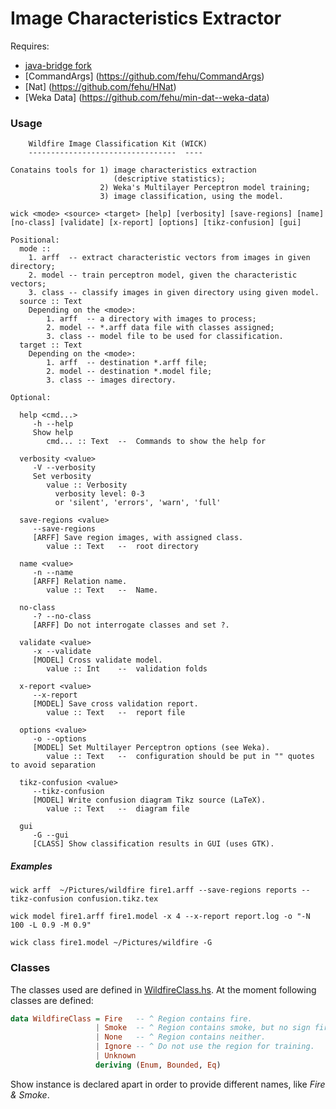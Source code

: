 Image Characteristics Extractor
===============================

Requires:

* [java-bridge fork](https://github.com/fehu/haskell-java-bridge-fork)
* [CommandArgs] (https://github.com/fehu/CommandArgs)
* [Nat] (https://github.com/fehu/HNat)
* [Weka Data] (https://github.com/fehu/min-dat--weka-data)


### Usage

```
	Wildfire Image Classification Kit (WICK)
	---------------------------------  ----

Conatains tools for 1) image characteristics extraction
                       (descriptive statistics);
                    2) Weka's Multilayer Perceptron model training;
                    3) image classification, using the model.

wick <mode> <source> <target> [help] [verbosity] [save-regions] [name] [no-class] [validate] [x-report] [options] [tikz-confusion] [gui]

Positional:
  mode ::
    1. arff  -- extract characteristic vectors from images in given directory;
    2. model -- train perceptron model, given the characteristic vectors;
    3. class -- classify images in given directory using given model.
  source :: Text
    Depending on the <mode>:
    	1. arff  -- a directory with images to process;
    	2. model -- *.arff data file with classes assigned;
    	3. class -- model file to be used for classification.
  target :: Text
    Depending on the <mode>:
    	1. arff  -- destination *.arff file;
    	2. model -- destination *.model file;
    	3. class -- images directory.

Optional:

  help <cmd...>
     -h --help
     Show help
        cmd... :: Text 	--  Commands to show the help for

  verbosity <value>
     -V --verbosity
     Set verbosity
        value :: Verbosity
          verbosity level: 0-3
          or 'silent', 'errors', 'warn', 'full'

  save-regions <value>
     --save-regions
     [ARFF] Save region images, with assigned class.
        value :: Text 	--  root directory

  name <value>
     -n --name
     [ARFF] Relation name.
        value :: Text 	--  Name.

  no-class
     -? --no-class
     [ARFF] Do not interrogate classes and set ?.

  validate <value>
     -x --validate
     [MODEL] Cross validate model.
        value :: Int 	--  validation folds

  x-report <value>
     --x-report
     [MODEL] Save cross validation report.
        value :: Text 	--  report file

  options <value>
     -o --options
     [MODEL] Set Multilayer Perceptron options (see Weka).
        value :: Text 	--  configuration should be put in "" quotes to avoid separation

  tikz-confusion <value>
     --tikz-confusion
     [MODEL] Write confusion diagram Tikz source (LaTeX).
        value :: Text 	--  diagram file

  gui
     -G --gui
     [CLASS] Show classification results in GUI (uses GTK).

```

##### Examples

```
wick arff  ~/Pictures/wildfire fire1.arff --save-regions reports --tikz-confusion confusion.tikz.tex

wick model fire1.arff fire1.model -x 4 --x-report report.log -o "-N 100 -L 0.9 -M 0.9"

wick class fire1.model ~/Pictures/wildfire -G
```

### Classes

The classes used are defined in [WildfireClass.hs](exec/WildfireClass.hs).
At the moment following classes are defined:

```haskell
data WildfireClass = Fire   -- ^ Region contains fire.
                   | Smoke  -- ^ Region contains smoke, but no sign fire.
                   | None   -- ^ Region contains neither.
                   | Ignore -- ^ Do not use the region for training.
                   | Unknown
                   deriving (Enum, Bounded, Eq)
```
Show instance is declared apart in order to provide different names, like _Fire & Smoke_.
